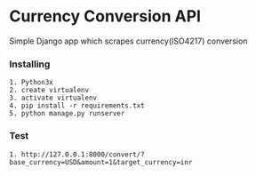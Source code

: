 # Currency Conversion API

Simple Django app which scrapes currency(ISO4217) conversion

### Installing

```
1. Python3x
2. create virtualenv
3. activate virtualenv
4. pip install -r requirements.txt
5. python manage.py runserver
```
### Test

```
1. http://127.0.0.1:8000/convert/?base_currency=USD&amount=1&target_currency=inr
```

